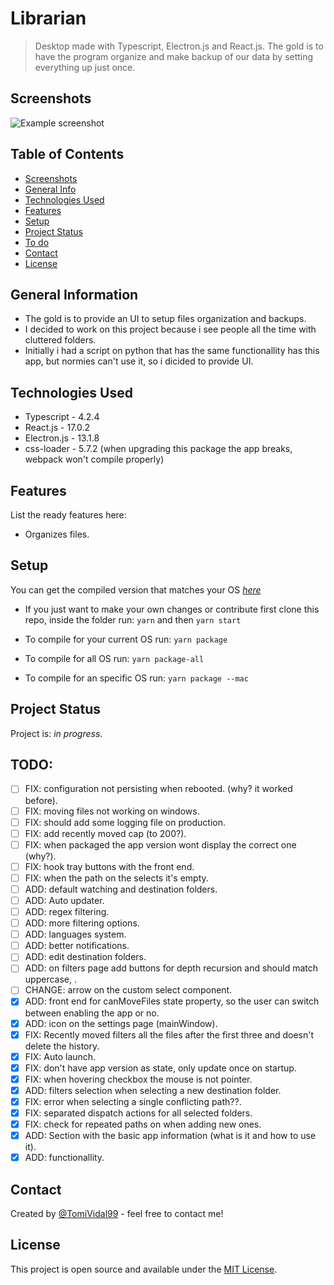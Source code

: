 # Librarian

> Desktop made with Typescript, Electron.js and React.js. The gold is to have the program organize and make backup of our data by setting everything up just once.

## Screenshots

![Example screenshot](./screenshots/screenshot.png)

<!-- If you have screenshots you'd like to share, include them here. -->

## Table of Contents

- [Screenshots](#screenshots)
- [General Info](#general-information)
- [Technologies Used](#technologies-used)
- [Features](#features)
- [Setup](#setup)
- [Project Status](#project-status)
- [To do](#todo)
- [Contact](#contact)
- [License](#license)

## General Information

<!--- Provide general information about your project here.-->

- The gold is to provide an UI to setup files organization and backups.
- I decided to work on this project because i see people all the time with cluttered folders.
- Initially i had a script on python that has the same functionallity has this app, but normies can't use it, so i dicided to provide UI.

<!-- You don't have to answer all the questions - just the ones relevant to your project. -->

## Technologies Used

- Typescript - 4.2.4
- React.js - 17.0.2
- Electron.js - 13.1.8
- css-loader - 5.7.2 (when upgrading this package the app breaks, webpack won't compile properly)

## Features

List the ready features here:

- Organizes files.

## Setup

You can get the compiled version that matches your OS [_here_](https://) <!--TODO: add compiled links-->

- If you just want to make your own changes or contribute first clone this repo, inside the folder run: `yarn` and then `yarn start`

- To compile for your current OS run: `yarn package`

- To compile for all OS run: `yarn package-all`

- To compile for an specific OS run: `yarn package --mac`

## Project Status

Project is: _in progress_.

<!-- ## Room for Improvement-->
<!--Include areas you believe need improvement / could be improved. Also add TODOs for future development.-->

<!--Room for improvement:-->
<!--- Improvement to be done 1-->
<!--- Improvement to be done 2-->

## TODO:

- [ ] FIX: configuration not persisting when rebooted. (why? it worked before).
- [ ] FIX: moving files not working on windows.
- [ ] FIX: should add some logging file on production.
- [ ] FIX: add recently moved cap (to 200?).
- [ ] FIX: when packaged the app version wont display the correct one (why?).
- [ ] FIX: hook tray buttons with the front end.
- [ ] FIX: when the path on the selects it's empty.
- [ ] ADD: default watching and destination folders.
- [ ] ADD: Auto updater.
- [ ] ADD: regex filtering.
- [ ] ADD: more filtering options.
- [ ] ADD: languages system.
- [ ] ADD: better notifications.
- [ ] ADD: edit destination folders.
- [ ] ADD: on filters page add buttons for depth recursion and should match uppercase, .
- [ ] CHANGE: arrow on the custom select component.
- [x] ADD: front end for canMoveFiles state property, so the user can switch between enabling the app or no.
- [x] ADD: icon on the settings page (mainWindow).
- [x] FIX: Recently moved filters all the files after the first three and doesn't delete the history.
- [x] FIX: Auto launch.
- [x] FIX: don't have app version as state, only update once on startup.
- [x] FIX: when hovering checkbox the mouse is not pointer.
- [x] ADD: filters selection when selecting a new destination folder.
- [x] FIX: error when selecting a single conflicting path??.
- [x] FIX: separated dispatch actions for all selected folders.
- [x] FIX: check for repeated paths on when adding new ones.
- [x] ADD: Section with the basic app information (what is it and how to use it).
- [x] ADD: functionallity.

## Contact

Created by [@TomiVidal99](https://www.tomas-vidal.xyz/) - feel free to contact me!

<!-- Optional -->

## License

This project is open source and available under the [MIT License]().

<!-- You don't have to include all sections - just the one's relevant to your project -->
